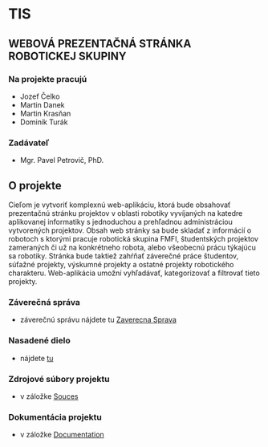 # TIS
## WEBOVÁ PREZENTAČNÁ STRÁNKA ROBOTICKEJ SKUPINY
### Na projekte pracujú
  - Jozef Čelko 
  - Martin Danek
  - Martin Krasňan
  - Dominik Turák
  
### Zadávateľ
  - Mgr. Pavel Petrovič, PhD.

## O projekte

Cieľom je vytvoriť komplexnú web-aplikáciu, ktorá bude obsahovať prezentačnú stránku projektov v oblasti robotiky vyvíjaných na katedre aplikovanej informatiky s jednoduchou a prehľadnou administráciou vytvorených projektov. Obsah web stránky sa bude skladať z informácií o robotoch s ktorými pracuje robotická skupina FMFI, študentských projektov zameraných či už na konkrétneho robota, alebo všeobecnú prácu týkajúcu sa robotiky. Stránka bude taktiež zahŕňať záverečné práce študentov, súťažné projekty, výskumné projekty a ostatné projekty robotického charakteru.
Web-aplikácia umožní vyhľadávať, kategorizovať a filtrovať tieto projekty.

### Záverečná správa
  - záverečnú správu nájdete tu [Zaverecna Sprava](https://github.com/SWED-team/TIS/blob/master/Documentation/Zavere%C4%8Dn%C3%A1%20spr%C3%A1va.pdf)

### Nasadené dielo
  - nájdete [tu](http://kempelen.ii.fmph.uniba.sk/rg/)
  
### Zdrojové súbory projektu 
  - v záložke [Souces](https://github.com/SWED-team/TIS/tree/master/Sources)

### Dokumentácia projektu
  - v záložke [Documentation](https://github.com/SWED-team/TIS//tree/master/Documentation)
